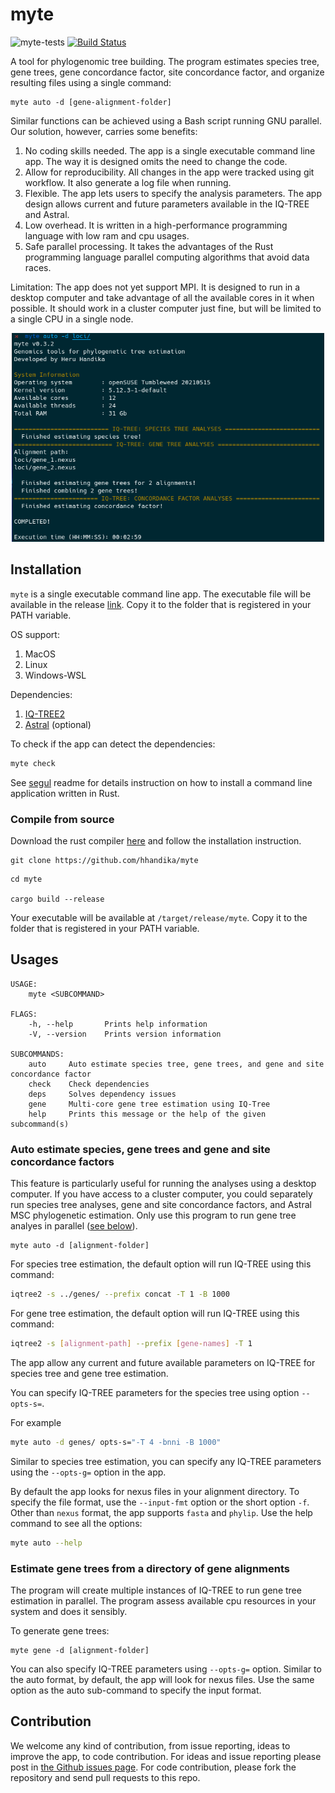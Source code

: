 # myte

![myte-tests](https://github.com/hhandika/myte/workflows/myte-tests/badge.svg)
[![Build Status](https://www.travis-ci.com/hhandika/myte.svg?branch=main)](https://www.travis-ci.com/hhandika/myte)

A tool for phylogenomic tree building. The program estimates species tree, gene trees, gene concordance factor, site concordance factor, and organize resulting files using a single command:

```{Bash}
myte auto -d [gene-alignment-folder]
```

Similar functions can be achieved using a Bash script running GNU parallel. Our solution, however, carries some benefits:

1. No coding skills needed. The app is a single executable command line app. The way it is designed omits the need to change the code.
2. Allow for reproducibility. All changes in the app were tracked using git workflow. It also generate a log file when running.
3. Flexible. The app lets users to specify the analysis parameters. The app design allows current and future parameters available in the IQ-TREE and Astral.
4. Low overhead. It is written in a high-performance programming language with low ram and cpu usages.
5. Safe parallel processing. It takes the advantages of the Rust programming language parallel computing algorithms that avoid data races.

Limitation:
The app does not yet support MPI. It is designed to run in a desktop computer and take advantage of all the available cores in it when possible. It should work in a cluster computer just fine, but will be limited to a single CPU in a single node.

<p align="center">
 <img src="static/interface.png" width="500" >
</p>

## Installation

`myte` is a single executable command line app. The executable file will be available in the release [link](https://github.com/hhandika/myte/releases). Copy it to the folder that is registered in your PATH variable.

OS support:

1. MacOS
2. Linux
3. Windows-WSL

Dependencies:

1. [IQ-TREE2](http://www.iqtree.org/)
2. [Astral](https://github.com/smirarab/ASTRAL) (optional)

To check if the app can detect the dependencies:

```Bash
myte check
```

See [segul](https://github.com/hhandika/segul) readme for details instruction on how to install a command line application written in Rust.

### Compile from source

Download the rust compiler [here](https://www.rust-lang.org/learn/get-started) and follow the installation instruction.

```{Bash}
git clone https://github.com/hhandika/myte
```

```{Bash}
cd myte

cargo build --release
```

Your executable will be available at `/target/release/myte`. Copy it to the folder that is registered in your PATH variable.

## Usages

```{Bash}
USAGE:
    myte <SUBCOMMAND>

FLAGS:
    -h, --help       Prints help information
    -V, --version    Prints version information

SUBCOMMANDS:
    auto     Auto estimate species tree, gene trees, and gene and site concordance factor
    check    Check dependencies
    deps     Solves dependency issues
    gene     Multi-core gene tree estimation using IQ-Tree
    help     Prints this message or the help of the given subcommand(s)
```

### Auto estimate species, gene trees and gene and site concordance factors

This feature is particularly useful for running the analyses using a desktop computer. If you have access to a cluster computer, you could separately run species tree analyses, gene and site concordance factors, and Astral MSC phylogenetic estimation. Only use this program to run gene tree analyes in parallel ([see below](#estimate-gene-trees-from-a-directory-of-gene-alignments)).

```{Bash}
myte auto -d [alignment-folder]
```

For species tree estimation, the default option will run IQ-TREE using this command:

```Bash
iqtree2 -s ../genes/ --prefix concat -T 1 -B 1000
```

For gene tree estimation, the default option will run IQ-TREE using this command:

```Bash
iqtree2 -s [alignment-path] --prefix [gene-names] -T 1
```

The app allow any current and future available parameters on IQ-TREE for species tree and gene tree estimation.

You can specify IQ-TREE parameters for the species tree using option `--opts-s=`.

For example

```Bash
myte auto -d genes/ opts-s="-T 4 -bnni -B 1000"
```

Similar to species tree estimation, you can specify any IQ-TREE parameters using the `--opts-g=` option in the app.

By default the app looks for nexus files in your alignment directory. To specify the file format, use the `--input-fmt` option or the short option `-f`. Other than `nexus` format, the app supports `fasta` and `phylip`. Use the help command to see all the options:

```Bash
myte auto --help
```

### Estimate gene trees from a directory of gene alignments

The program will create multiple instances of IQ-TREE to run gene tree estimation in parallel. The program assess available cpu resources in your system and does it sensibly.

To generate gene trees:

```{Bash}
myte gene -d [alignment-folder]
```

You can also specify IQ-TREE parameters using `--opts-g=` option. Similar to the auto format, by default, the app will look for nexus files. Use the same option as the auto sub-command to specify the input format.

## Contribution

We welcome any kind of contribution, from issue reporting, ideas to improve the app, to code contribution. For ideas and issue reporting please post in [the Github issues page](https://github.com/hhandika/myte/issues). For code contribution, please fork the repository and send pull requests to this repo.
